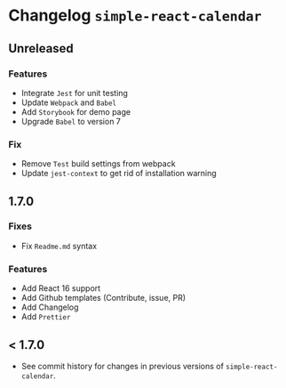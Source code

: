 # Changelog `simple-react-calendar`

## Unreleased

### Features

* Integrate `Jest` for unit testing
* Update `Webpack` and `Babel`
* Add `Storybook` for demo page
* Upgrade `Babel` to version 7

### Fix

* Remove `Test` build settings from webpack
* Update `jest-context` to get rid of installation warning

## 1.7.0

### Fixes

* Fix `Readme.md` syntax

### Features

* Add React 16 support
* Add Github templates (Contribute, issue, PR)
* Add Changelog
* Add `Prettier`

## < 1.7.0

* See commit history for changes in previous versions of `simple-react-calendar`.
